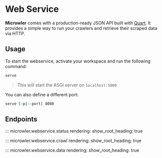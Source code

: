 # Web Service

**Microwler** comes with a production-ready JSON API 
built with [Quart](https://pypi.org/project/Quart/). It provides 
a simple way to run your crawlers and retrieve their scraped data via HTTP.

## Usage
To start the webservice, activate your workspace and run the following command:
```bash
serve
```

> This will start the ASGI server on `localhost:5000`

You can also define a different port:
```bash
serve [-p|--port] 8080
```

## Endpoints

::: microwler.webservice.status
    rendering:
          show_root_heading: true
          
::: microwler.webservice.crawl
    rendering:
          show_root_heading: true
          
::: microwler.webservice.data
    rendering:
          show_root_heading: true